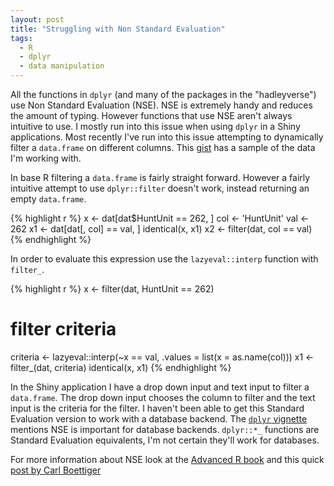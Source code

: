 ```yaml
---
layout: post
title: "Struggling with Non Standard Evaluation"
tags:
  - R
  - dplyr
  - data manipulation
---
```


All the functions in `dplyr` (and many of the packages in the "hadleyverse") use Non Standard Evaluation (NSE). NSE is extremely handy and reduces the amount of typing. However functions that use NSE aren't always intuitive to use. <!--more-->I mostly run into this issue when using `dplyr` in a Shiny applications. Most recently I've run into this issue attempting to dynamically filter a `data.frame` on different columns. This [gist][1] has a sample of the data I'm working with.

In base R filtering a `data.frame` is fairly straight forward. However a fairly intuitive attempt to use `dplyr::filter` doesn't work, instead returning an empty `data.frame`.

{% highlight r %}
x <- dat[dat$HuntUnit == 262, ]
col <- 'HuntUnit'
val <- 262
x1 <- dat[dat[, col] == val, ]
identical(x, x1)
x2 <- filter(dat, col == val)
{% endhighlight %}

In order to evaluate this expression use the `lazyeval::interp` function with `filter_`.

{% highlight r %}
x <- filter(dat, HuntUnit == 262)
# filter criteria
criteria <- lazyeval::interp(~x == val, .values = list(x = as.name(col)))
x1 <- filter_(dat, criteria)
identical(x, x1)
{% endhighlight %}

In the Shiny application I have a drop down input and text input to filter a `data.frame`. The drop down input chooses the column to filter and the text input is the criteria for the filter. I haven't been able to get this Standard Evaluation version to work with a database backend. The [`dplyr` vignette][4] mentions NSE is important for database backends. `dplyr::*_` functions are Standard Evaluation equivalents, I'm not certain they'll work for databases.

For more information about NSE look at the [Advanced R book][2] and this quick [post by Carl Boettiger][3]

[1]: https://gist.github.com/kissmygritts/571822822e321338cd78c650675ff72a
[2]: http://adv-r.had.co.nz/Computing-on-the-language.html
[3]: http://www.carlboettiger.info/2015/02/06/fun-standardizing-non-standard-evaluation.html
[4]: https://cran.r-project.org/web/packages/dplyr/vignettes/nse.html
